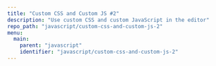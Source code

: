 ```yaml
---
title: "Custom CSS and Custom JS #2"
description: "Use custom CSS and custom JavaScript in the editor"
repo_path: "javascript/custom-css-and-custom-js-2"
menu:
  main:
    parent: "javascript"
    identifier: "javascript/custom-css-and-custom-js-2"
---
```

